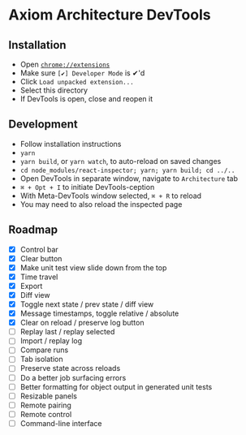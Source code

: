 # Axiom Architecture DevTools

## Installation

 - Open [`chrome://extensions`](chrome://extensions)
 - Make sure `[✔] Developer Mode` is ✔'d
 - Click `Load unpacked extension...`
 - Select this directory
 - If DevTools is open, close and reopen it

## Development

 - Follow installation instructions
 - `yarn`
 - `yarn build`, or `yarn watch`, to auto-reload on saved changes
 - `cd node_modules/react-inspector; yarn; yarn build; cd ../..`
 - Open DevTools in separate window, navigate to `Architecture` tab
 - `⌘ + Opt + I` to initiate DevTools-ception
 - With Meta-DevTools window selected, `⌘ + R` to reload
 - You may need to also reload the inspected page

## Roadmap

 - [x] Control bar
 - [x] Clear button
 - [x] Make unit test view slide down from the top
 - [x] Time travel
 - [x] Export
 - [x] Diff view
 - [x] Toggle next state / prev state / diff view
 - [x] Message timestamps, toggle relative / absolute
 - [x] Clear on reload / preserve log button
 - [ ] Replay last / replay selected
 - [ ] Import / replay log
 - [ ] Compare runs
 - [ ] Tab isolation
 - [ ] Preserve state across reloads
 - [ ] Do a better job surfacing errors
 - [ ] Better formatting for object output in generated unit tests
 - [ ] Resizable panels
 - [ ] Remote pairing
 - [ ] Remote control
 - [ ] Command-line interface
